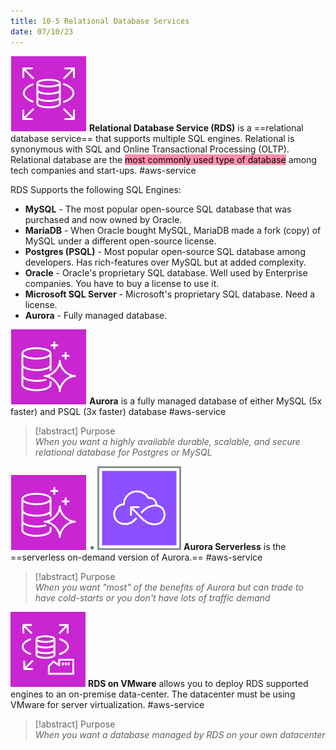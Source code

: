```yaml
---
title: 10-5 Relational Database Services
date: 07/10/23
---
```


![35](../../images/icons/RDS_Icon%201.png) **Relational Database Service (RDS)** is a ==relational database service== that supports multiple SQL engines. Relational is synonymous with SQL and Online Transactional Processing (OLTP). Relational database are the <mark style="background: #FF5582A6;">most commonly used type of database</mark>  among tech companies and start-ups. #aws-service 

RDS Supports the following SQL Engines:

* **MySQL** - The most popular open-source SQL database that was purchased and now owned by Oracle.
* **MariaDB** - When Oracle bought MySQL, MariaDB made a fork (copy) of MySQL under a different open-source license.
* **Postgres (PSQL)** - Most popular open-source SQL database among developers. Has rich-features over MySQL but at added complexity.
* **Oracle** - Oracle's proprietary SQL database. Well used by Enterprise companies. You have to buy a license to use it.
* **Microsoft SQL Server** - Microsoft's proprietary SQL database. Need a license.
* **Aurora** - Fully managed database. 

![35](../../images/icons/Aurora_Icon.png) **Aurora** is a fully managed database of either MySQL (5x faster) and PSQL (3x faster) database #aws-service 

 > 
 > \[!abstract\] Purpose  
 > *When you want a highly available durable, scalable, and secure relational database for Postgres or MySQL*

![35](../../images/icons/Aurora_Icon.png) + ![35](../../images/icons/Serverless_Icon.png) **Aurora Serverless** is the ==serverless on-demand version of Aurora.== #aws-service 

 > 
 > \[!abstract\] Purpose  
 > *When you want "most" of the benefits of Aurora but can trade to have cold-starts or you don't have lots of traffic demand*

![35](../../images/icons/RDS_on_VMWare_Icon.png) **RDS on VMware** allows you to deploy RDS supported engines to an on-premise data-center. The datacenter must be using VMware for server virtualization. #aws-service 

 > 
 > \[!abstract\] Purpose  
 > *When you want a database managed by RDS on your own datacenter*
